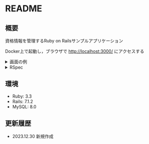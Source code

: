 # README

## 概要
資格情報を管理するRuby on Railsサンプルアプリケーション

Docker上で起動し，ブラウザで [http://localhost:3000/](http://localhost:3000/) にアクセスする

<details>
<summary>画面の例</summary>

* 資格一覧画面
![資格一覧画面](public/images/qualifications.jpg)

* 資格詳細画面
![資格詳細画面](public/images/detail.jpg)

* 試験実施機関情報更新画面
![試験実施機関情報更新画面](public/images/examiner.jpg)

</details>

<details>
<summary>RSpec</summary>

```
root@67756099960e:/app# bundle exec rspec

Examiner
  validation
    エラーなく更新できること
    不正な名称
      is expected to raise ActiveRecord::RecordInvalid with message matching /試験実施機関名を入力してください/
      is expected to raise ActiveRecord::RecordInvalid with message matching /試験実施機関名はすでに存在します/
    不正な郵便番号
      behaves like invalid_zipcode
        is expected to raise ActiveRecord::RecordInvalid with message matching /郵便番号は不正な値です/
      behaves like invalid_zipcode
        is expected to raise ActiveRecord::RecordInvalid with message matching /郵便番号は不正な値です/
      behaves like invalid_zipcode
        is expected to raise ActiveRecord::RecordInvalid with message matching /郵便番号は不正な値です/
      behaves like invalid_zipcode
        is expected to raise ActiveRecord::RecordInvalid with message matching /郵便番号は不正な値です/
    不正な電話番号
      behaves like invalid_tel
        is expected to raise ActiveRecord::RecordInvalid with message matching /電話番号は不正な値です/
      behaves like invalid_tel
        is expected to raise ActiveRecord::RecordInvalid with message matching /電話番号は不正な値です/
      behaves like invalid_tel
        is expected to raise ActiveRecord::RecordInvalid with message matching /電話番号は不正な値です/
    不正な法人番号
      behaves like invalid_corporate_number
        is expected to raise ActiveRecord::RecordInvalid with message matching /法人番号は整数で入力してください/
      behaves like invalid_corporate_number
        is expected to raise ActiveRecord::RecordInvalid with message matching /法人番号は数値で入力してください/
    不正なURL
      behaves like invalid_url
        is expected to raise ActiveRecord::RecordInvalid with message matching /URLは不正な値です/
      behaves like invalid_url
        is expected to raise ActiveRecord::RecordInvalid with message matching /URLは不正な値です/

Examiners
  GET examiners
    資格認定機関一覧が表示されていること
    新規登録ボタンで登録画面へ遷移すること
    参照ボタンで詳細画面へ遷移すること
    編集ボタンで編集画面へ遷移すること
    削除ボタンで試験実施機関情報が削除されること
  POST examiners
    正常に登録できること
    既に同じ名称が登録済
      登録できないこと

Finished in 15.98 seconds (files took 9.15 seconds to load)
21 examples, 0 failures
```
</details>

## 環境
* Ruby: 3.3
* Rails: 7.1.2
* MySQL: 8.0

## 更新履歴
* 2023.12.30 新規作成
